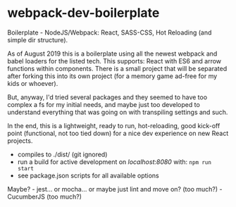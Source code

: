 # webpack-dev-boilerplate
Boilerplate - NodeJS/Webpack: React, SASS-CSS, Hot Reloading (and simple dir structure).

As of August 2019 this is a boilerplate using all the newest webpack and babel loaders for the listed tech.
This supports: React with ES6 and arrow functions within components.
There is a small project that will be separated after forking this into its own project (for a memory game ad-free for my kids or whoever).

But, anyway, I'd tried several packages and they seemed to have too complex a fs for my initial needs, and maybe just too developed to understand everything that was going on with transpiling settings and such.

In the end, this is a lightweight, ready to run, hot-reloading, good kick-off point (functional, not too tied down) for a nice dev experience on new React projects.

- compiles to ./dist/ (git ignored)
- run a build for active development on *localhost:8080* with: `npm run start`
- see package.json scripts for all available options

Maybe?
    - jest... or mocha... or maybe just lint and move on? (too much?)
    - CucumberJS (too much?)
